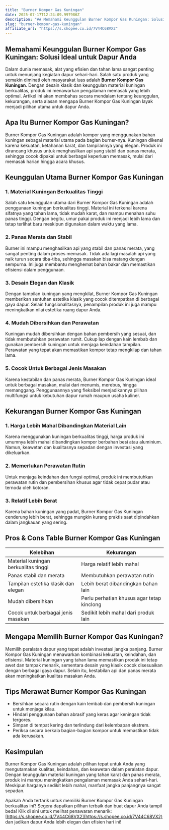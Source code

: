 ```yaml
---
title: "Burner Kompor Gas Kuningan"
date: 2025-07-17T12:24:09.997986Z
description: "## Memahami Keunggulan Burner Kompor Gas Kuningan: Solusi Ideal untuk Dapur Anda..."
slug: "burner-kompor-gas-kuningan"
affiliate_url: "https://s.shopee.co.id/7V44C68VX2"
---
```

## Memahami Keunggulan Burner Kompor Gas Kuningan: Solusi Ideal untuk Dapur Anda

Dalam dunia memasak, alat yang efisien dan tahan lama sangat penting untuk menunjang kegiatan dapur sehari-hari. Salah satu produk yang semakin diminati oleh masyarakat luas adalah **Burner Kompor Gas Kuningan**. Dengan desain klasik dan keunggulan material kuningan berkualitas, produk ini menawarkan pengalaman memasak yang lebih optimal. Artikel ini akan membahas secara mendalam tentang keunggulan, kekurangan, serta alasan mengapa Burner Kompor Gas Kuningan layak menjadi pilihan utama untuk dapur Anda.

## Apa Itu Burner Kompor Gas Kuningan?

Burner Kompor Gas Kuningan adalah kompor yang menggunakan bahan kuningan sebagai material utama pada bagian burner-nya. Kuningan dikenal karena kekuatan, ketahanan karat, dan tampilannya yang elegan. Produk ini dirancang khusus untuk menghasilkan api yang stabil dan panas merata, sehingga cocok dipakai untuk berbagai keperluan memasak, mulai dari memasak harian hingga acara khusus.

## Keunggulan Utama Burner Kompor Gas Kuningan

### 1. Material Kuningan Berkualitas Tinggi

Salah satu keunggulan utama dari Burner Kompor Gas Kuningan adalah penggunaan kuningan berkualitas tinggi. Material ini terkenal karena sifatnya yang tahan lama, tidak mudah karat, dan mampu menahan suhu panas tinggi. Dengan begitu, umur pakai produk ini menjadi lebih lama dan tetap terlihat baru meskipun digunakan dalam waktu yang lama.

### 2. Panas Merata dan Stabil

Burner ini mampu menghasilkan api yang stabil dan panas merata, yang sangat penting dalam proses memasak. Tidak ada lagi masalah api yang naik turun secara tiba-tiba, sehingga masakan bisa matang dengan sempurna. Ini juga membantu menghemat bahan bakar dan memastikan efisiensi dalam penggunaan.

### 3. Desain Elegan dan Klasik

Dengan tampilan kuningan yang mengkilat, Burner Kompor Gas Kuningan memberikan sentuhan estetika klasik yang cocok ditempatkan di berbagai gaya dapur. Selain fungsionalitasnya, penampilan produk ini juga mampu meningkatkan nilai estetika ruang dapur Anda.

### 4. Mudah Dibersihkan dan Perawatan

Kuningan mudah dibersihkan dengan bahan pembersih yang sesuai, dan tidak membutuhkan perawatan rumit. Cukup lap dengan kain lembab dan gunakan pembersih kuningan untuk menjaga keindahan tampilan. Perawatan yang tepat akan memastikan kompor tetap mengkilap dan tahan lama.

### 5. Cocok Untuk Berbagai Jenis Masakan

Karena kestabilan dan panas merata, Burner Kompor Gas Kuningan ideal untuk berbagai masakan, mulai dari menumis, merebus, hingga memanggang. Penggunaannya yang fleksibel menjadikannya pilihan multifungsi untuk kebutuhan dapur rumah maupun usaha kuliner.

## Kekurangan Burner Kompor Gas Kuningan

### 1. Harga Lebih Mahal Dibandingkan Material Lain

Karena menggunakan kuningan berkualitas tinggi, harga produk ini umumnya lebih mahal dibandingkan kompor berbahan besi atau aluminium. Namun, keawetan dan kualitasnya sepadan dengan investasi yang dikeluarkan.

### 2. Memerlukan Perawatan Rutin

Untuk menjaga keindahan dan fungsi optimal, produk ini membutuhkan perawatan rutin dan pembersihan khusus agar tidak cepat pudar atau ternoda oleh kotoran.

### 3. Relatif Lebih Berat

Karena bahan kuningan yang padat, Burner Kompor Gas Kuningan cenderung lebih berat, sehingga mungkin kurang praktis saat dipindahkan dalam jangkauan yang sering.

## Pros & Cons Table Burner Kompor Gas Kuningan

| **Kelebihan** | **Kekurangan** |
|----------------|----------------|
| Material kuningan berkualitas tinggi | Harga relatif lebih mahal |
| Panas stabil dan merata | Membutuhkan perawatan rutin |
| Tampilan estetika klasik dan elegan | Lebih berat dibandingkan bahan lain |
| Mudah dibersihkan | Perlu perhatian khusus agar tetap kinclong |
| Cocok untuk berbagai jenis masakan | Sedikit lebih mahal dari produk lain |

## Mengapa Memilih Burner Kompor Gas Kuningan?

Memilih peralatan dapur yang tepat adalah investasi jangka panjang. Burner Kompor Gas Kuningan menawarkan kombinasi kekuatan, keindahan, dan efisiensi. Material kuningan yang tahan lama memastikan produk ini tetap awet dan tampak menarik, sementara desain yang klasik cocok disesuaikan dengan berbagai gaya dapur. Selain itu, kestabilan api dan panas merata akan meningkatkan kualitas masakan Anda.

## Tips Merawat Burner Kompor Gas Kuningan

- Bersihkan secara rutin dengan kain lembab dan pembersih kuningan untuk menjaga kilau.
- Hindari penggunaan bahan abrasif yang keras agar keningan tidak tergores.
- Simpan di tempat kering dan terlindung dari kelembapan ekstrem.
- Periksa secara berkala bagian-bagian kompor untuk memastikan tidak ada kerusakan.

## Kesimpulan

Burner Kompor Gas Kuningan adalah pilihan tepat untuk Anda yang mengutamakan kualitas, keindahan, dan keawetan dalam peralatan dapur. Dengan keunggulan material kuningan yang tahan karat dan panas merata, produk ini mampu meningkatkan pengalaman memasak Anda sehari-hari. Meskipun harganya sedikit lebih mahal, manfaat jangka panjangnya sangat sepadan.

Apakah Anda tertarik untuk memiliki Burner Kompor Gas Kuningan berkualitas ini? Segera dapatkan pilihan terbaik dan buat dapur Anda tampil beda! Klik di sini untuk melihat penawaran menarik: [https://s.shopee.co.id/7V44C68VX2](https://s.shopee.co.id/7V44C68VX2) dan jadikan dapur Anda lebih elegan dan efisien hari ini!